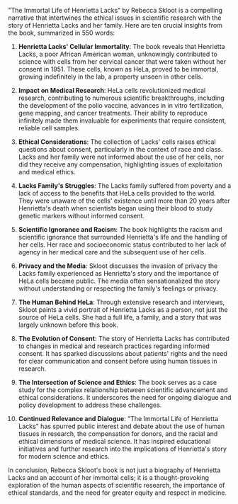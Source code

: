 "The Immortal Life of Henrietta Lacks" by Rebecca Skloot is a compelling narrative that intertwines the ethical issues in scientific research with the story of Henrietta Lacks and her family. Here are ten crucial insights from the book, summarized in 550 words:

1. **Henrietta Lacks' Cellular Immortality**: The book reveals that Henrietta Lacks, a poor African American woman, unknowingly contributed to science with cells from her cervical cancer that were taken without her consent in 1951. These cells, known as HeLa, proved to be immortal, growing indefinitely in the lab, a property unseen in other cells.

2. **Impact on Medical Research**: HeLa cells revolutionized medical research, contributing to numerous scientific breakthroughs, including the development of the polio vaccine, advances in in vitro fertilization, gene mapping, and cancer treatments. Their ability to reproduce infinitely made them invaluable for experiments that require consistent, reliable cell samples.

3. **Ethical Considerations**: The collection of Lacks' cells raises ethical questions about consent, particularly in the context of race and class. Lacks and her family were not informed about the use of her cells, nor did they receive any compensation, highlighting issues of exploitation and medical ethics.

4. **Lacks Family's Struggles**: The Lacks family suffered from poverty and a lack of access to the benefits that HeLa cells provided to the world. They were unaware of the cells' existence until more than 20 years after Henrietta's death when scientists began using their blood to study genetic markers without informed consent.

5. **Scientific Ignorance and Racism**: The book highlights the racism and scientific ignorance that surrounded Henrietta's life and the handling of her cells. Her race and socioeconomic status contributed to her lack of agency in her medical care and the subsequent use of her cells.

6. **Privacy and the Media**: Skloot discusses the invasion of privacy the Lacks family experienced as Henrietta's story and the importance of HeLa cells became public. The media often sensationalized the story without understanding or respecting the family's feelings or privacy.

7. **The Human Behind HeLa**: Through extensive research and interviews, Skloot paints a vivid portrait of Henrietta Lacks as a person, not just the source of HeLa cells. She had a full life, a family, and a story that was largely unknown before this book.

8. **The Evolution of Consent**: The story of Henrietta Lacks has contributed to changes in medical and research practices regarding informed consent. It has sparked discussions about patients' rights and the need for clear communication and consent before using human tissues in research.

9. **The Intersection of Science and Ethics**: The book serves as a case study for the complex relationship between scientific advancement and ethical considerations. It underscores the need for ongoing dialogue and policy development to address these challenges.

10. **Continued Relevance and Dialogue**: "The Immortal Life of Henrietta Lacks" has spurred public interest and debate about the use of human tissues in research, the compensation for donors, and the racial and ethical dimensions of medical science. It has inspired educational initiatives and further research into the implications of Henrietta's story for modern science and ethics.

In conclusion, Rebecca Skloot's book is not just a biography of Henrietta Lacks and an account of her immortal cells; it is a thought-provoking exploration of the human aspects of scientific research, the importance of ethical standards, and the need for greater equity and respect in medicine.